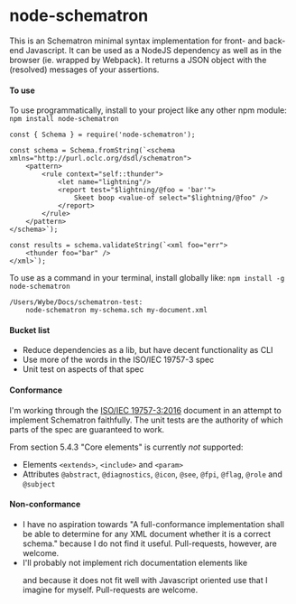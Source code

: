 # node-schematron

This is an Schematron minimal syntax implementation for front- and back-end Javascript. It can be used as
a NodeJS dependency as well as in the browser (ie. wrapped by Webpack). It returns a JSON object with the (resolved)
messages of your assertions.

#### To use

To use programmatically, install to your project like any other npm module: `npm install node-schematron`

```
const { Schema } = require('node-schematron');

const schema = Schema.fromString(`<schema xmlns="http://purl.oclc.org/dsdl/schematron">
	<pattern>
		<rule context="self::thunder">
			<let name="lightning"/>
			<report test="$lightning/@foo = 'bar'">
				Skeet boop <value-of select="$lightning/@foo" />
			</report>
		</rule>
	</pattern>
</schema>`);

const results = schema.validateString(`<xml foo="err">
	<thunder foo="bar" />
</xml>`);
```

To use as a command in your terminal, install globally like: `npm install -g node-schematron`

```
/Users/Wybe/Docs/schematron-test:
	node-schematron my-schema.sch my-document.xml
```

#### Bucket list

-   Reduce dependencies as a lib, but have decent functionality as CLI
-   Use more of the words in the ISO/IEC 19757-3 spec
-   Unit test on aspects of that spec

#### Conformance

I'm working through the [ISO/IEC 19757-3:2016](./docs/c055982_ISO_IEC_19757-3_2016.pdf) document in an attempt to implement Schematron faithfully. The unit tests are the authority of which parts of the spec are guaranteed to work.

From section 5.4.3 "Core elements" is currently _not_ supported:
- Elements `<extends>`, `<include>` and `<param>`
- Attributes `@abstract`, `@diagnostics`, `@icon`, `@see`, `@fpi`, `@flag`, `@role` and `@subject`


#### Non-conformance
- I have no aspiration towards "A full-conformance implementation shall be able to determine for any XML
  document whether it is a correct schema." because I do not find it useful. Pull-requests, however, are welcome.
- I'll probably not implement rich documentation elements like <p> and <emph> because it does not fit well with
  Javascript oriented use that I imagine for myself. Pull-requests are welcome.

